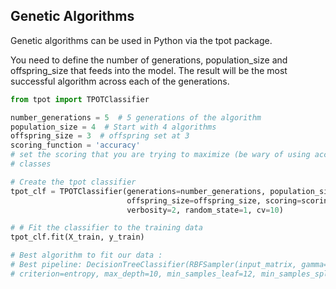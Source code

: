 Genetic Algorithms
---

Genetic algorithms can be used in Python via the tpot package.

You need to define the number of generations, population_size and offspring_size that feeds into the model.
The result will be the most successful algorithm across each of the generations.

```python
from tpot import TPOTClassifier

number_generations = 5  # 5 generations of the algorithm
population_size = 4  # Start with 4 algorithms
offspring_size = 3  # offspring set at 3
scoring_function = 'accuracy'
# set the scoring that you are trying to maximize (be wary of using accuracy as it is not appropriate for unbalanced
# classes

# Create the tpot classifier
tpot_clf = TPOTClassifier(generations=number_generations, population_size=population_size,
                          offspring_size=offspring_size, scoring=scoring_function,
                          verbosity=2, random_state=1, cv=10)

# # Fit the classifier to the training data
tpot_clf.fit(X_train, y_train)

# Best algorithm to fit our data :
# Best pipeline: DecisionTreeClassifier(RBFSampler(input_matrix, gamma=0.75),
# criterion=entropy, max_depth=10, min_samples_leaf=12, min_samples_split=7)

```
